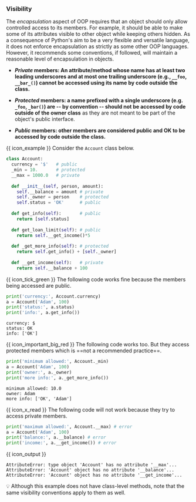 ### Visibility

The _encapsulation_ aspect of OOP requires that an object should only allow controlled access to its members. For example, it should be able to make some of its attributes visible to other object while keeping others hidden. As a consequence of Python's aim to be a very flexible and versatile language, it does not enforce encapsulation as strictly as some other OOP languages. However, it recommends some conventions, if followed, will maintain a reasonable level of encapsulation in objects.

* **_Private_ members: An attribute/method whose name has at least two leading underscores and at most one trailing underscore (e.g., `__foo`, `__bar_()`) cannot be accessed using its name by code outside the class.** 

* **_Protected_ members: a name prefixed with a single underscore (e.g. `_foo`, `_bar()`) are -- by convention -- should not be accessed by code outside of the owner class** as they are not meant to be part of the object's public interface.

* **_Public_ members: other members are considered public and OK to be accessed by code outside the class.**

<tip-box> 

{{ icon_example }} Consider the `Account` class below.

```python
class Account:
  currency = '$'   # public
  _min = 10.       # protected
  __max = 1000.0   # private
  
  def __init__(self, person, amount):
    self.__balance = amount # private
    self._owner = person    # protected
    self.status = 'OK'      # public
    
  def get_info(self):       # public
    return [self.status]
    
  def get_loan_limit(self): # public
    return self.__get_income()*5
    
  def _get_more_info(self): # protected
    return self.get_info() + [self._owner]
    
  def __get_income(self):   # private
    return self.__balance + 100
```
{{ icon_tick_green }} The following code works fine because the members being accessed are public.

<include src="inputOutput.md" boilerplate> 
<span id="input">

```python
print('currency:', Account.currency)
a = Account('Adam', 100)
print('status:', a.status)
print('info:', a.get_info())
```
</span>
<span id="output">

```
currency: $
status: OK
info: ['OK']
```
</span>
</include>

{{ icon_important_big_red }} The following code works too. But they access protected members which is ==not a recommended practice==.

<include src="inputOutput.md" boilerplate> 
<span id="input">

```python
print('minimum allowed:', Account._min) 
a = Account('Adam', 100)
print('owner:', a._owner) 
print('more info:', a._get_more_info())
```
</span>
<span id="output">

```
minimum allowed: 10.0
owner: Adam
more info: ['OK', 'Adam']
```
</span>
</include>

{{ icon_x_read }} The following code will not work because they try to access private members.

```python
print('maximum allowed:', Account.__max) # error
a = Account('Adam', 100)
print('balance:', a.__balance) # error
print('income:', a.__get_income()) # error
```
{{ icon_output }}
```
AttributeError: type object 'Account' has no attribute '__max'...
AttributeError: 'Account' object has no attribute '__balance'...
AttributeError: 'Account' object has no attribute '__get_income'...
```

:bulb: Although this example does not have class-level methods, note that the same visibility conventions apply to them as well.
</tip-box>

<include src="exercisePanel.md" boilerplate var-title="Change Visibility of `School` Class Members" var-file="e-changeVisibilityOfSchoolClassMembers.md" />